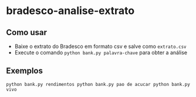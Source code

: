 # bradesco-analise-extrato

## Como usar

* Baixe o extrato do Bradesco em formato csv e salve como ``extrato.csv``
* Execute o comando ``python bank.py palavra-chave`` para obter a análise

## Exemplos

``
python bank.py rendimentos
python bank.py pao de acucar
python bank.py vivo
``
